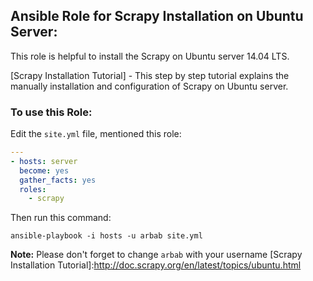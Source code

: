Ansible Role for Scrapy Installation on Ubuntu Server:
---
 This role is helpful to install the Scrapy on Ubuntu server 14.04 LTS.

 [Scrapy Installation Tutorial] - This step by step tutorial explains the manually installation and configuration of Scrapy on Ubuntu server.

### To use this Role:

 Edit the `site.yml` file, mentioned this role:

```yaml
---
- hosts: server
  become: yes
  gather_facts: yes
  roles:
    - scrapy
```

 Then run this command:

```
ansible-playbook -i hosts -u arbab site.yml
```
 **Note:** Please don't forget to change `arbab` with your username
[Scrapy Installation Tutorial]:http://doc.scrapy.org/en/latest/topics/ubuntu.html
